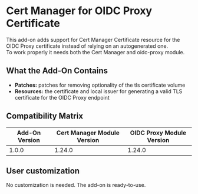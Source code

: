 # Cert Manager for OIDC Proxy Certificate

This add-on adds support for Cert Manager Certificate resource for the OIDC Proxy certificate instead of
relying on an autogenerated one.  
To work properly it needs both the Cert Manager and oidc-proxy module.

## What the Add-On Contains

- **Patches:** patches for removing optionality of the tls certificate volume
- **Resources:** the certificate and local issuer for generating a valid TLS certificate for the OIDC Proxy endpoint

## Compatibility Matrix

| Add-On Version | Cert Manager Module Version | OIDC Proxy Module Version |
|----------------|-----------------------------|---------------------------|
| 1.0.0          | 1.24.0                      | 1.24.0                    |

## User customization

No customization is needed. The add-on is ready-to-use.
